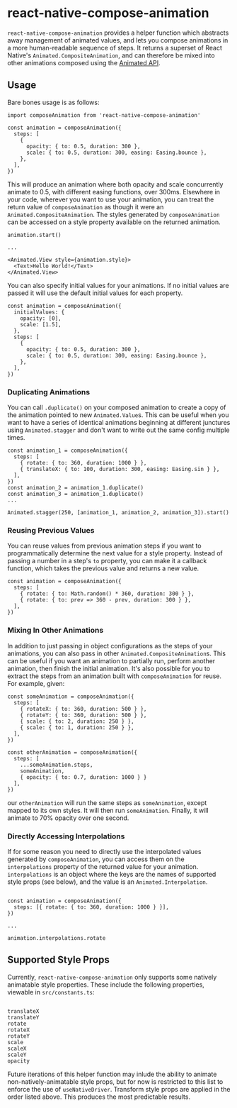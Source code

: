 # react-native-compose-animation

`react-native-compose-animation` provides a helper function which abstracts away management of animated values, and lets you compose animations in a more human-readable sequence of steps. It returns a superset of React Native's `Animated.CompositeAnimation`, and can therefore be mixed into other animations composed using the [Animated API](https://reactnative.dev/docs/animated).

## Usage

Bare bones usage is as follows:

```
import composeAnimation from 'react-native-compose-animation'

const animation = composeAnimation({
  steps: [
    {
      opacity: { to: 0.5, duration: 300 },
      scale: { to: 0.5, duration: 300, easing: Easing.bounce },
    },
  ],
})
```

This will produce an animation where both opacity and scale concurrently animate to 0.5, with different easing functions, over 300ms. Elsewhere in your code, wherever you want to use your animation, you can treat the return value of `composeAnimation` as though it were an `Animated.CompositeAnimation`. The styles generated by `composeAnimation` can be accessed on a style property available on the returned animation.

```
animation.start()

...

<Animated.View style={animation.style}>
  <Text>Hello World!</Text>
</Animated.View>
```

You can also specify initial values for your animations. If no initial values are passed it will use the default initial values for each property.

```
const animation = composeAnimation({
  initialValues: {
    opacity: [0],
    scale: [1.5],
  },
  steps: [
    {
      opacity: { to: 0.5, duration: 300 },
      scale: { to: 0.5, duration: 300, easing: Easing.bounce },
    },
  ],
})
```

### Duplicating Animations

You can call `.duplicate()` on your composed animation to create a copy of the animation pointed to new `Animated.Value`s. This can be useful when you want to have a series of identical animations beginning at different junctures using `Animated.stagger` and don't want to write out the same config multiple times.

```
const animation_1 = composeAnimation({
  steps: [
    { rotate: { to: 360, duration: 1000 } },
    { translateX: { to: 100, duration: 300, easing: Easing.sin } },
  ],
})
const animation_2 = animation_1.duplicate()
const animation_3 = animation_1.duplicate()
...

Animated.stagger(250, [animation_1, animation_2, animation_3]).start()

```

### Reusing Previous Values

You can reuse values from previous animation steps if you want to programmatically determine the next value for a style property. Instead of passing a number in a step's `to` property, you can make it a callback function, which takes the previous value and returns a new value.

```
const animation = composeAnimation({
  steps: [
    { rotate: { to: Math.random() * 360, duration: 300 } },
    { rotate: { to: prev => 360 - prev, duration: 300 } },
  ],
})

```

### Mixing In Other Animations

In addition to just passing in object configurations as the steps of your animations, you can also pass in other `Animated.CompositeAnimation`s. This can be useful if you want an animation to partially run, perform another animation, then finish the initial animation. It's also possible for you to extract the steps from an animation built with `composeAnimation` for reuse. For example, given:

```
const someAnimation = composeAnimation({
  steps: [
    { rotateX: { to: 360, duration: 500 } },
    { rotateY: { to: 360, duration: 500 } },
    { scale: { to: 2, duration: 250 } },
    { scale: { to: 1, duration: 250 } },
  ],
})

const otherAnimation = composeAnimation({
  steps: [
    ...someAnimation.steps,
    someAnimation,
    { opacity: { to: 0.7, duration: 1000 } }
  ],
})
```

our `otherAnimation` will run the same steps as `someAnimation`, except mapped to its own styles. It will then run `someAnimation`. Finally, it will animate to 70% opacity over one second.

### Directly Accessing Interpolations

If for some reason you need to directly use the interpolated values generated by `composeAnimation`, you can access them on the `interpolations` property of the returned value for your animation. `interpolations` is an object where the keys are the names of supported style props (see below), and the value is an `Animated.Interpolation`.

```

const animation = composeAnimation({
  steps: [{ rotate: { to: 360, duration: 1000 } }],
})

...

animation.interpolations.rotate

```

## Supported Style Props

Currently, `react-native-compose-animation` only supports some natively animatable style properties. These include the following properties, viewable in `src/constants.ts`:

```

translateX
translateY
rotate
rotateX
rotateY
scale
scaleX
scaleY
opacity

```

Future iterations of this helper function may inlude the ability to animate non-natively-animatable style props, but for now is restricted to this list to enforce the use of `useNativeDriver`. Transform style props are applied in the order listed above. This produces the most predictable results.
